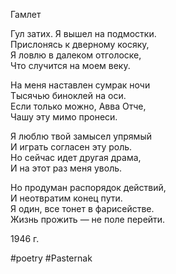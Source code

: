 Гамлет

Гул затих. Я вышел на подмостки.  
Прислонясь к дверному косяку,  
Я ловлю в далеком отголоске,  
Что случится на моем веку.

На меня наставлен сумрак ночи  
Тысячью биноклей на оси.  
Если только можно, Авва Отче,  
Чашу эту мимо пронеси.

Я люблю твой замысел упрямый  
И играть согласен эту роль.  
Но сейчас идет другая драма,  
И на этот раз меня уволь.

Но продуман распорядок действий,  
И неотвратим конец пути.  
Я один, все тонет в фарисействе.  
Жизнь прожить — не поле перейти.

1946 г.

#poetry 
#Pasternak
